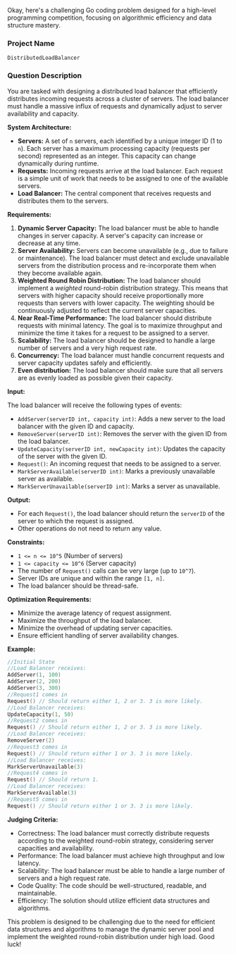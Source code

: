 Okay, here's a challenging Go coding problem designed for a high-level programming competition, focusing on algorithmic efficiency and data structure mastery.

### Project Name

`DistributedLoadBalancer`

### Question Description

You are tasked with designing a distributed load balancer that efficiently distributes incoming requests across a cluster of servers.  The load balancer must handle a massive influx of requests and dynamically adjust to server availability and capacity.

**System Architecture:**

*   **Servers:**  A set of `n` servers, each identified by a unique integer ID (1 to `n`). Each server has a maximum processing capacity (requests per second) represented as an integer. This capacity can change dynamically during runtime.
*   **Requests:** Incoming requests arrive at the load balancer. Each request is a simple unit of work that needs to be assigned to one of the available servers.
*   **Load Balancer:** The central component that receives requests and distributes them to the servers.

**Requirements:**

1.  **Dynamic Server Capacity:** The load balancer must be able to handle changes in server capacity.  A server's capacity can increase or decrease at any time.
2.  **Server Availability:** Servers can become unavailable (e.g., due to failure or maintenance).  The load balancer must detect and exclude unavailable servers from the distribution process and re-incorporate them when they become available again.
3.  **Weighted Round Robin Distribution:** The load balancer should implement a *weighted* round-robin distribution strategy. This means that servers with higher capacity should receive proportionally more requests than servers with lower capacity.  The weighting should be continuously adjusted to reflect the current server capacities.
4.  **Near Real-Time Performance:** The load balancer should distribute requests with minimal latency.  The goal is to maximize throughput and minimize the time it takes for a request to be assigned to a server.
5.  **Scalability:** The load balancer should be designed to handle a large number of servers and a very high request rate.
6.  **Concurrency:** The load balancer must handle concurrent requests and server capacity updates safely and efficiently.
7.  **Even distribution:** The load balancer should make sure that all servers are as evenly loaded as possible given their capacity.

**Input:**

The load balancer will receive the following types of events:

*   `AddServer(serverID int, capacity int)`: Adds a new server to the load balancer with the given ID and capacity.
*   `RemoveServer(serverID int)`: Removes the server with the given ID from the load balancer.
*   `UpdateCapacity(serverID int, newCapacity int)`: Updates the capacity of the server with the given ID.
*   `Request()`: An incoming request that needs to be assigned to a server.
*   `MarkServerAvailable(serverID int)`: Marks a previously unavailable server as available.
*   `MarkServerUnavailable(serverID int)`: Marks a server as unavailable.

**Output:**

*   For each `Request()`, the load balancer should return the `serverID` of the server to which the request is assigned.
*   Other operations do not need to return any value.

**Constraints:**

*   `1 <= n <= 10^5` (Number of servers)
*   `1 <= capacity <= 10^6` (Server capacity)
*   The number of `Request()` calls can be very large (up to `10^7`).
*   Server IDs are unique and within the range `[1, n]`.
*   The load balancer should be thread-safe.

**Optimization Requirements:**

*   Minimize the average latency of request assignment.
*   Maximize the throughput of the load balancer.
*   Minimize the overhead of updating server capacities.
*   Ensure efficient handling of server availability changes.

**Example:**

```go
//Initial State
//Load Balancer receives:
AddServer(1, 100)
AddServer(2, 200)
AddServer(3, 300)
//Request1 comes in
Request() // Should return either 1, 2 or 3. 3 is more likely.
//Load Balancer receives:
UpdateCapacity(1, 50)
//Request2 comes in
Request() // Should return either 1, 2 or 3. 3 is more likely.
//Load Balancer receives:
RemoveServer(2)
//Request3 comes in
Request() // Should return either 1 or 3. 3 is more likely.
//Load Balancer receives:
MarkServerUnavailable(3)
//Request4 comes in
Request() // Should return 1.
//Load Balancer receives:
MarkServerAvailable(3)
//Request5 comes in
Request() // Should return either 1 or 3. 3 is more likely.
```

**Judging Criteria:**

*   Correctness: The load balancer must correctly distribute requests according to the weighted round-robin strategy, considering server capacities and availability.
*   Performance: The load balancer must achieve high throughput and low latency.
*   Scalability: The load balancer must be able to handle a large number of servers and a high request rate.
*   Code Quality: The code should be well-structured, readable, and maintainable.
*   Efficiency: The solution should utilize efficient data structures and algorithms.

This problem is designed to be challenging due to the need for efficient data structures and algorithms to manage the dynamic server pool and implement the weighted round-robin distribution under high load. Good luck!
